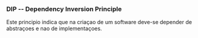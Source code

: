 ### DIP -- Dependency Inversion Principle
Este principio indica que na criaçao de um software deve-se depender de abstraçoes e nao de implementaçoes.
